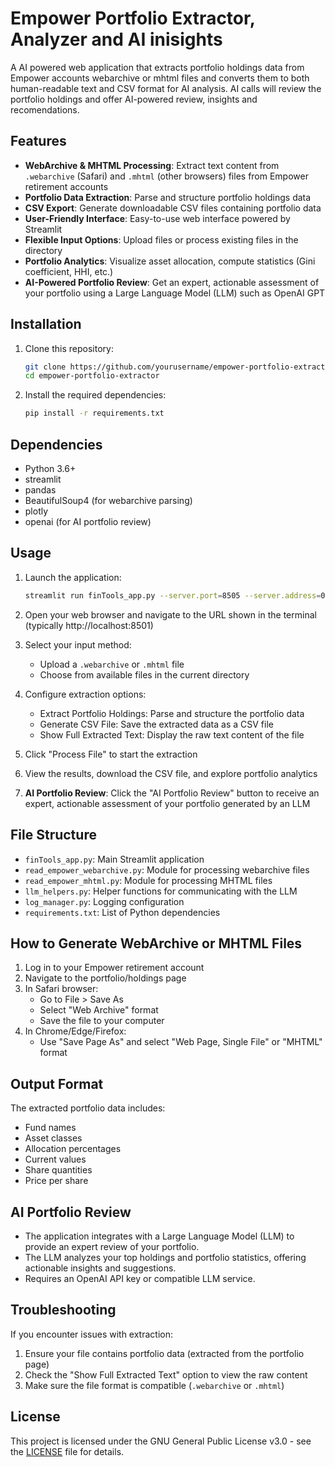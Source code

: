 # Empower Portfolio Extractor, Analyzer and AI inisights

A AI powered web application that extracts portfolio holdings data from Empower accounts webarchive or mhtml files and converts them to both human-readable text and CSV format for AI analysis. AI calls will review the portfolio holdings and offer AI-powered review, insights and recomendations.


## Features

- **WebArchive & MHTML Processing**: Extract text content from `.webarchive` (Safari) and `.mhtml` (other browsers) files from Empower retirement accounts
- **Portfolio Data Extraction**: Parse and structure portfolio holdings data
- **CSV Export**: Generate downloadable CSV files containing portfolio data
- **User-Friendly Interface**: Easy-to-use web interface powered by Streamlit
- **Flexible Input Options**: Upload files or process existing files in the directory
- **Portfolio Analytics**: Visualize asset allocation, compute statistics (Gini coefficient, HHI, etc.)
- **AI-Powered Portfolio Review**: Get an expert, actionable assessment of your portfolio using a Large Language Model (LLM) such as OpenAI GPT

## Installation

1. Clone this repository:
   ```bash
   git clone https://github.com/yourusername/empower-portfolio-extractor.git
   cd empower-portfolio-extractor
   ```

2. Install the required dependencies:
   ```bash
   pip install -r requirements.txt
   ```

## Dependencies

- Python 3.6+
- streamlit
- pandas
- BeautifulSoup4 (for webarchive parsing)
- plotly
- openai (for AI portfolio review)

## Usage

1. Launch the application:
   ```bash
   streamlit run finTools_app.py --server.port=8505 --server.address=0.0.0.0
   ```

2. Open your web browser and navigate to the URL shown in the terminal (typically http://localhost:8501)

3. Select your input method:
   - Upload a `.webarchive` or `.mhtml` file
   - Choose from available files in the current directory

4. Configure extraction options:
   - Extract Portfolio Holdings: Parse and structure the portfolio data
   - Generate CSV File: Save the extracted data as a CSV file
   - Show Full Extracted Text: Display the raw text content of the file

5. Click "Process File" to start the extraction

6. View the results, download the CSV file, and explore portfolio analytics

7. **AI Portfolio Review**: Click the "AI Portfolio Review" button to receive an expert, actionable assessment of your portfolio generated by an LLM

## File Structure

- `finTools_app.py`: Main Streamlit application
- `read_empower_webarchive.py`: Module for processing webarchive files
- `read_empower_mhtml.py`: Module for processing MHTML files
- `llm_helpers.py`: Helper functions for communicating with the LLM
- `log_manager.py`: Logging configuration
- `requirements.txt`: List of Python dependencies

## How to Generate WebArchive or MHTML Files

1. Log in to your Empower retirement account
2. Navigate to the portfolio/holdings page
3. In Safari browser:
   - Go to File > Save As
   - Select "Web Archive" format
   - Save the file to your computer
4. In Chrome/Edge/Firefox:
   - Use "Save Page As" and select "Web Page, Single File" or "MHTML" format

## Output Format

The extracted portfolio data includes:
- Fund names
- Asset classes
- Allocation percentages
- Current values
- Share quantities
- Price per share

## AI Portfolio Review

- The application integrates with a Large Language Model (LLM) to provide an expert review of your portfolio.
- The LLM analyzes your top holdings and portfolio statistics, offering actionable insights and suggestions.
- Requires an OpenAI API key or compatible LLM service.

## Troubleshooting

If you encounter issues with extraction:
1. Ensure your file contains portfolio data (extracted from the portfolio page)
2. Check the "Show Full Extracted Text" option to view the raw content
3. Make sure the file format is compatible (`.webarchive` or `.mhtml`)

## License

This project is licensed under the GNU General Public License v3.0 - see the [LICENSE](LICENSE) file for details.
